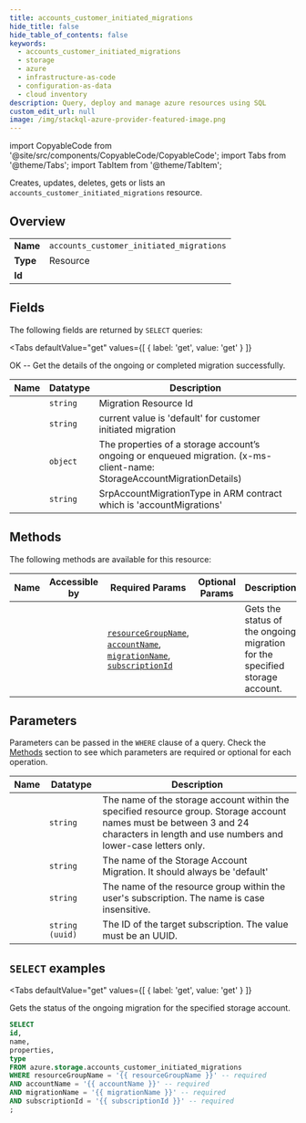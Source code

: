 ```yaml
--- 
title: accounts_customer_initiated_migrations
hide_title: false
hide_table_of_contents: false
keywords:
  - accounts_customer_initiated_migrations
  - storage
  - azure
  - infrastructure-as-code
  - configuration-as-data
  - cloud inventory
description: Query, deploy and manage azure resources using SQL
custom_edit_url: null
image: /img/stackql-azure-provider-featured-image.png
---
```


import CopyableCode from '@site/src/components/CopyableCode/CopyableCode';
import Tabs from '@theme/Tabs';
import TabItem from '@theme/TabItem';

Creates, updates, deletes, gets or lists an <code>accounts_customer_initiated_migrations</code> resource.

## Overview
<table><tbody>
<tr><td><b>Name</b></td><td><code>accounts_customer_initiated_migrations</code></td></tr>
<tr><td><b>Type</b></td><td>Resource</td></tr>
<tr><td><b>Id</b></td><td><CopyableCode code="azure.storage.accounts_customer_initiated_migrations" /></td></tr>
</tbody></table>

## Fields

The following fields are returned by `SELECT` queries:

<Tabs
    defaultValue="get"
    values={[
        { label: 'get', value: 'get' }
    ]}
>
<TabItem value="get">

OK -- Get the details of the ongoing or completed migration successfully.

<table>
<thead>
    <tr>
    <th>Name</th>
    <th>Datatype</th>
    <th>Description</th>
    </tr>
</thead>
<tbody>
<tr>
    <td><CopyableCode code="id" /></td>
    <td><code>string</code></td>
    <td>Migration Resource Id</td>
</tr>
<tr>
    <td><CopyableCode code="name" /></td>
    <td><code>string</code></td>
    <td>current value is 'default' for customer initiated migration</td>
</tr>
<tr>
    <td><CopyableCode code="properties" /></td>
    <td><code>object</code></td>
    <td>The properties of a storage account’s ongoing or enqueued migration. (x-ms-client-name: StorageAccountMigrationDetails)</td>
</tr>
<tr>
    <td><CopyableCode code="type" /></td>
    <td><code>string</code></td>
    <td>SrpAccountMigrationType in ARM contract which is 'accountMigrations'</td>
</tr>
</tbody>
</table>
</TabItem>
</Tabs>

## Methods

The following methods are available for this resource:

<table>
<thead>
    <tr>
    <th>Name</th>
    <th>Accessible by</th>
    <th>Required Params</th>
    <th>Optional Params</th>
    <th>Description</th>
    </tr>
</thead>
<tbody>
<tr>
    <td><a href="#get"><CopyableCode code="get" /></a></td>
    <td><CopyableCode code="select" /></td>
    <td><a href="#parameter-resourceGroupName"><code>resourceGroupName</code></a>, <a href="#parameter-accountName"><code>accountName</code></a>, <a href="#parameter-migrationName"><code>migrationName</code></a>, <a href="#parameter-subscriptionId"><code>subscriptionId</code></a></td>
    <td></td>
    <td>Gets the status of the ongoing migration for the specified storage account.</td>
</tr>
</tbody>
</table>

## Parameters

Parameters can be passed in the `WHERE` clause of a query. Check the [Methods](#methods) section to see which parameters are required or optional for each operation.

<table>
<thead>
    <tr>
    <th>Name</th>
    <th>Datatype</th>
    <th>Description</th>
    </tr>
</thead>
<tbody>
<tr id="parameter-accountName">
    <td><CopyableCode code="accountName" /></td>
    <td><code>string</code></td>
    <td>The name of the storage account within the specified resource group. Storage account names must be between 3 and 24 characters in length and use numbers and lower-case letters only.</td>
</tr>
<tr id="parameter-migrationName">
    <td><CopyableCode code="migrationName" /></td>
    <td><code>string</code></td>
    <td>The name of the Storage Account Migration. It should always be 'default'</td>
</tr>
<tr id="parameter-resourceGroupName">
    <td><CopyableCode code="resourceGroupName" /></td>
    <td><code>string</code></td>
    <td>The name of the resource group within the user's subscription. The name is case insensitive.</td>
</tr>
<tr id="parameter-subscriptionId">
    <td><CopyableCode code="subscriptionId" /></td>
    <td><code>string (uuid)</code></td>
    <td>The ID of the target subscription. The value must be an UUID.</td>
</tr>
</tbody>
</table>

## `SELECT` examples

<Tabs
    defaultValue="get"
    values={[
        { label: 'get', value: 'get' }
    ]}
>
<TabItem value="get">

Gets the status of the ongoing migration for the specified storage account.

```sql
SELECT
id,
name,
properties,
type
FROM azure.storage.accounts_customer_initiated_migrations
WHERE resourceGroupName = '{{ resourceGroupName }}' -- required
AND accountName = '{{ accountName }}' -- required
AND migrationName = '{{ migrationName }}' -- required
AND subscriptionId = '{{ subscriptionId }}' -- required
;
```
</TabItem>
</Tabs>
